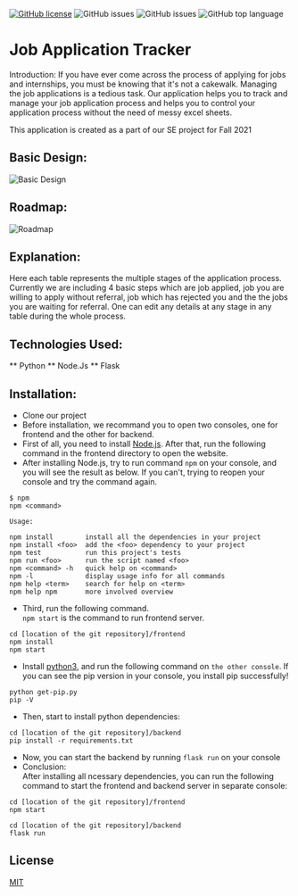 [![GitHub license](https://img.shields.io/github/license/prithvish-doshi-17/application-tracking-system)](https://github.com/prithvish-doshi-17/application-tracking-system/blob/main/LICENSE)
![GitHub issues](https://img.shields.io/github/issues/prithvish-doshi-17/application-tracking-system)
![GitHub issues](https://img.shields.io/github/issues-closed/prithvish-doshi-17/application-tracking-system)
![GitHub top language](https://img.shields.io/github/languages/top/prithvish-doshi-17/application-tracking-system)

#      Job Application Tracker

Introduction:
If you have ever come across the process of applying for jobs and internships, you must be knowing that it's not a cakewalk. Managing the job applications is a tedious task. Our application helps you to track and manage your job application process and helps you to control your application process without the need of messy excel sheets.

This application is created as a part of our SE project for Fall 2021

## Basic Design:
![Basic Design](https://github.com/prithvish-doshi-17/application-tracking-system/blob/main/resources/Overall%20Design.PNG)

## Roadmap:
![Roadmap](https://github.com/prithvish-doshi-17/application-tracking-system/blob/main/resources/Roadmap.PNG)


## Explanation:
Here each table represents the multiple stages of the application process. Currently we are including 4 basic steps which are  job applied, job you are willing to apply without referral, job which has rejected you and the the jobs you are waiting for referral. One can edit any details at any stage in any table during the whole process. 

## Technologies Used:

** Python
** Node.Js
** Flask 

## Installation:
* Clone our project
* Before installation, we recommand you to open two consoles, one for frontend and the other for backend.
* First of all, you need to install [Node.js](https://nodejs.org/en/). After that, run the following command in the frontend directory to open the website. 
* After installing Node.js, try to run command `npm` on your console, and you will see the result as below. If you can't, trying to reopen your console and try the command again.
```
$ npm
npm <command>

Usage:

npm install        install all the dependencies in your project
npm install <foo>  add the <foo> dependency to your project
npm test           run this project's tests
npm run <foo>      run the script named <foo>
npm <command> -h   quick help on <command>
npm -l             display usage info for all commands
npm help <term>    search for help on <term>
npm help npm       more involved overview
```
* Third, run the following command. <br/> `npm start` is the command to run frontend server.
```
cd [location of the git repository]/frontend
npm install
npm start
```
* Install [python3](https://www.python.org/downloads/), and run the following command on `the other console`. If you can see the pip version in your console, you install pip successfully!
```
python get-pip.py
pip -V
```

* Then, start to install python dependencies:
```
cd [location of the git repository]/backend
pip install -r requirements.txt
```

* Now, you can start the backend by running `flask run` on your console
* Conclusion:<br/>After installing all ncessary dependencies, you can run the following command to start the frontend and backend server in separate console:
```
cd [location of the git repository]/frontend
npm start

cd [location of the git repository]/backend
flask run
```


## License
[MIT](https://choosealicense.com/licenses/mit/)

